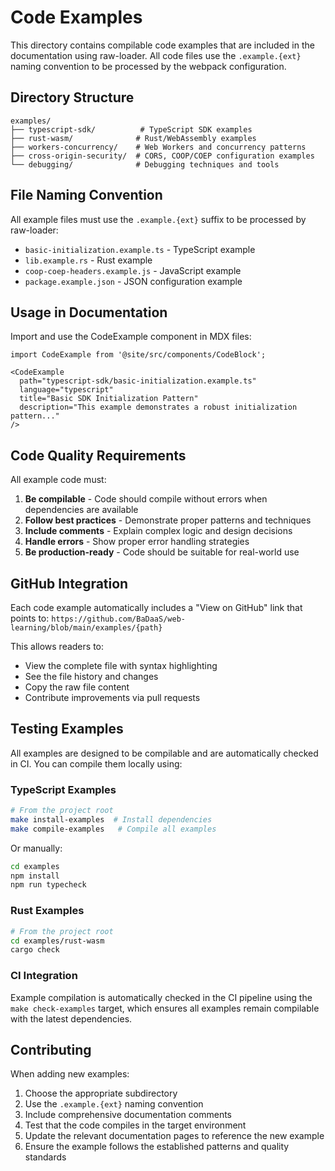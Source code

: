 # Code Examples

This directory contains compilable code examples that are included in the
documentation using raw-loader. All code files use the `.example.{ext}` naming
convention to be processed by the webpack configuration.

## Directory Structure

```
examples/
├── typescript-sdk/          # TypeScript SDK examples
├── rust-wasm/              # Rust/WebAssembly examples
├── workers-concurrency/    # Web Workers and concurrency patterns
├── cross-origin-security/  # CORS, COOP/COEP configuration examples
└── debugging/              # Debugging techniques and tools
```

## File Naming Convention

All example files must use the `.example.{ext}` suffix to be processed by
raw-loader:

- `basic-initialization.example.ts` - TypeScript example
- `lib.example.rs` - Rust example
- `coop-coep-headers.example.js` - JavaScript example
- `package.example.json` - JSON configuration example

## Usage in Documentation

Import and use the CodeExample component in MDX files:

```mdx
import CodeExample from '@site/src/components/CodeBlock';

<CodeExample
  path="typescript-sdk/basic-initialization.example.ts"
  language="typescript"
  title="Basic SDK Initialization Pattern"
  description="This example demonstrates a robust initialization pattern..."
/>
```

## Code Quality Requirements

All example code must:

1. **Be compilable** - Code should compile without errors when dependencies are
   available
2. **Follow best practices** - Demonstrate proper patterns and techniques
3. **Include comments** - Explain complex logic and design decisions
4. **Handle errors** - Show proper error handling strategies
5. **Be production-ready** - Code should be suitable for real-world use

## GitHub Integration

Each code example automatically includes a "View on GitHub" link that points to:
`https://github.com/BaDaaS/web-learning/blob/main/examples/{path}`

This allows readers to:

- View the complete file with syntax highlighting
- See the file history and changes
- Copy the raw file content
- Contribute improvements via pull requests

## Testing Examples

All examples are designed to be compilable and are automatically checked in CI.
You can compile them locally using:

### TypeScript Examples

```bash
# From the project root
make install-examples  # Install dependencies
make compile-examples   # Compile all examples
```

Or manually:

```bash
cd examples
npm install
npm run typecheck
```

### Rust Examples

```bash
# From the project root
cd examples/rust-wasm
cargo check
```

### CI Integration

Example compilation is automatically checked in the CI pipeline using the
`make check-examples` target, which ensures all examples remain compilable with
the latest dependencies.

## Contributing

When adding new examples:

1. Choose the appropriate subdirectory
2. Use the `.example.{ext}` naming convention
3. Include comprehensive documentation comments
4. Test that the code compiles in the target environment
5. Update the relevant documentation pages to reference the new example
6. Ensure the example follows the established patterns and quality standards
